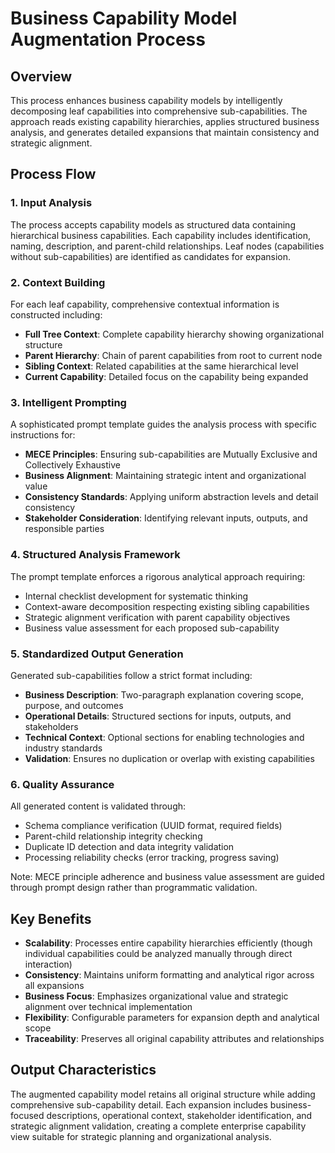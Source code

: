 # Business Capability Model Augmentation Process

## Overview

This process enhances business capability models by intelligently decomposing leaf capabilities into comprehensive sub-capabilities. The approach reads existing capability hierarchies, applies structured business analysis, and generates detailed expansions that maintain consistency and strategic alignment.

## Process Flow

### 1. Input Analysis
The process accepts capability models as structured data containing hierarchical business capabilities. Each capability includes identification, naming, description, and parent-child relationships. Leaf nodes (capabilities without sub-capabilities) are identified as candidates for expansion.

### 2. Context Building
For each leaf capability, comprehensive contextual information is constructed including:
- **Full Tree Context**: Complete capability hierarchy showing organizational structure
- **Parent Hierarchy**: Chain of parent capabilities from root to current node
- **Sibling Context**: Related capabilities at the same hierarchical level
- **Current Capability**: Detailed focus on the capability being expanded

### 3. Intelligent Prompting
A sophisticated prompt template guides the analysis process with specific instructions for:
- **MECE Principles**: Ensuring sub-capabilities are Mutually Exclusive and Collectively Exhaustive
- **Business Alignment**: Maintaining strategic intent and organizational value
- **Consistency Standards**: Applying uniform abstraction levels and detail consistency
- **Stakeholder Consideration**: Identifying relevant inputs, outputs, and responsible parties

### 4. Structured Analysis Framework
The prompt template enforces a rigorous analytical approach requiring:
- Internal checklist development for systematic thinking
- Context-aware decomposition respecting existing sibling capabilities
- Strategic alignment verification with parent capability objectives
- Business value assessment for each proposed sub-capability

### 5. Standardized Output Generation
Generated sub-capabilities follow a strict format including:
- **Business Description**: Two-paragraph explanation covering scope, purpose, and outcomes
- **Operational Details**: Structured sections for inputs, outputs, and stakeholders
- **Technical Context**: Optional sections for enabling technologies and industry standards
- **Validation**: Ensures no duplication or overlap with existing capabilities

### 6. Quality Assurance
All generated content is validated through:
- Schema compliance verification (UUID format, required fields)
- Parent-child relationship integrity checking
- Duplicate ID detection and data integrity validation
- Processing reliability checks (error tracking, progress saving)

Note: MECE principle adherence and business value assessment are guided through prompt design rather than programmatic validation.

## Key Benefits

- **Scalability**: Processes entire capability hierarchies efficiently (though individual capabilities could be analyzed manually through direct interaction)
- **Consistency**: Maintains uniform formatting and analytical rigor across all expansions
- **Business Focus**: Emphasizes organizational value and strategic alignment over technical implementation
- **Flexibility**: Configurable parameters for expansion depth and analytical scope
- **Traceability**: Preserves all original capability attributes and relationships

## Output Characteristics

The augmented capability model retains all original structure while adding comprehensive sub-capability detail. Each expansion includes business-focused descriptions, operational context, stakeholder identification, and strategic alignment validation, creating a complete enterprise capability view suitable for strategic planning and organizational analysis.